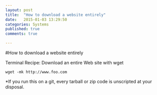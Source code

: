 ```yaml
---
layout: post
title:  "How to download a website entirely"
date:   2015-01-03 13:29:50
categories: Systems
published: true
comments: true

---
```

#How to download a website entirely


Terminal Recipe: Download an entire Web site with wget


    wget -mk http://www.foo.com


*If you run this on a git, every tarball or zip code is unscripted at your disposal. 
